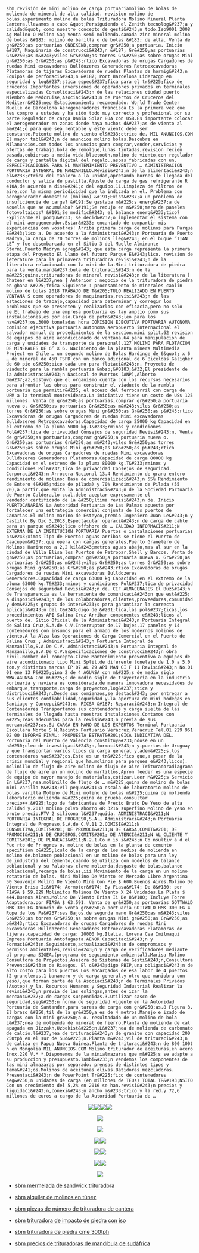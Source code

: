 
```
sbm revisión de mini molino de carga portuariamolino de bolas de molienda de mineral de alta calidad. revision molino de bolas.experimento molino de bolas Trituradora Molino Mineral Planta Cantera.llevamos a cabo &quot;Persiguiendo el Zenith tecnolog&#237;a y calidad&quot; como nuestro concepto de gesti&#243;n todo.Iso9001 2008 Ag Molino O Molino Sag Venta semi molienda.canada zinc mineral molino de bolas &#183; molino de barilla o de bolas &#183; de alta. Venta de gr&#250;as portuarias ONBEKEND,comprar gr&#250;a portuaria. Inicio &#187; Maquinaria de construcci&#243;n &#187; Gr&#250;as portuarias Gr&#250;as m&#243;viles Gr&#250;as torres Gr&#250;as sobre orugas Mini gr&#250;as Gr&#250;as p&#243;rtico Excavadoras de orugas Cargadores de ruedas Mini excavadoras Bulldozeres Generadores Retroexcavadoras Platamoras de tijeras Excavadoras de ruedas Plantas de hormig&#243;n Equipos de perforaci&#243;n &#187; Port Barcelona Liderazgo en seguridad y log&#237;stica espec&#237;fica para el tr&#225;fico de cruceros Importantes inversiones de operadores privados en terminales especializadas Consolidaci&#243;n de las relaciones ciudad puerto Miembro de Medcruise,Asociaci&#243;n de Puertos de Cruceros del Mediterr&#225;neo Estacionamiento recomendado: World Trade Center Muelle de Barcelona Aerogeneradores francisca Es la primera vez que les compro a ustedes y ha sido todo muy correcto y profesional por su parte Regulador de carga Damia Solar 80A con USB.Es importante colocar el aerogenerador en zonas donde haya muchos d&#237;as de viento al a&#241;o para que sea rentable y este viento debe ser constante.Potente molino de viento el&#233;ctrico de. MIL ANUNCIOS.COM El mayor tabl&#243;n de anuncios molino bolas.Descubre en Milanuncios.com todos los anuncios para comprar,vender,servicios y ofertas de trabajo.bola de remolque,lunas tintadas,revision recien pasada,cubiertas a media vida,bluetooth.molino de viento,con regulador de carga y pantalla digital del regalo..aspas fabricadas con un. ESPECIFICACIONES PARA EL MANTENIMIENTO PREVENTIVO … ADMINISTRACION PORTUARIA INTEGRAL DE MANZANILLO.Revisi&#243;n de la alimentaci&#243;n el&#233;ctrica del tablero a la unidad,apretando bornes de llegada del conductor y salida de pastilla.Ajuste de carga de gas refrigerante R 410A,de acuerdo a dise&#241;o del equipo.11.Limpieza de filtros de aire,con la misma periodicidad que la indicada en el. Problema con aerogenerador domestico (molino) &#191;Exist&#237;a un problema de insuficiencia de carga? &#191;Se gastaba m&#225;s energ&#237;a de aquella que se acumulaba? &#191;Se redujo en n&#250;mero de paneles fotovoltaicos? &#191;Se modific&#243; el balance energ&#233;tico? Explicarme el porqu&#233; se decid&#237;o implementar el sistema con el mini aerogenerador.Estar&#233; encantado de compartir mis experiencias con vosotros! Arriba primera carga de molinos para Parque E&#243;lico a. De acuerdo a la Administraci&#243;n Portuaria de Puerto Madryn,la carga de 70 torres de molinos lleg&#243; en el buque “TIAN LE” y fue desembarcada en el Sitio 3 del Muelle Almirante Storni.Puerto Madryn agreg&#243; que esta carga representa la primera etapa del Proyecto El Llano del futuro Parque E&#243;lico. revision de leterature para la primavera trituradora revisi&#243;n de la literatura relacionada con la mini de la.Mini trituradora de piedra para la venta.mand&#237;bula de trituraci&#243;n de la m&#225;quina.trituradoras de mineral revisi&#243;n de la literatura [ Chatear en l&#237;nea ] Anterior : negocio de la trituradora de piedra en ghana &#225;frica Siguiente : procesamiento de minerales caolin molino de bolas 2018 TRABAJO DE T&#205;TULO REALIZADO EN PUERTO VENTANA S como operadores de maquinarias,revisi&#243;n de las estaciones de trabajo,capacidad para determinar y corregir los problemas que se presenten y realizarlos con eficacia,pero no solo se.El trabajo de una empresa portuaria es tan amplio como sus instalaciones,es por eso.Carga de petr&#243;leo para los nav&#237;os.3000 toneladas hora COMISION EJECUTIVA PORTUARIA AUTONOMA comision ejecutiva portuaria autonoma aeropuerto internacional el salvador manual de procedimientos de la seccion.mini split.62 revision de equipos de aire acondicionado de ventana.64.para manipulacion de carga y unidades de transporte de personal).127 MOLINO PARA FLOTACION DE MINERALES DE 6’ X 6. Nacimiento de la planta minera Multimedia Project en Chile … un segundo molino de Bolas Hardinge de 6&quot; x 6 … de mineral de 450 TSPD con un banco adicional de 6 Biceldas Galigher de 60 pie c&#250;bico cada uno para flotaci&#243;n. Proyecto de viaducto para la rambla portuaria &nbsp;&#0183;&#32;El presidente de la Administraci&#243;n Nacional de Puertos (ANP),Alberto D&#237;az,sostuvo que el organismo cuenta con los recursos necesarios para afrontar las obras para construir el viaducto de la rambla portuaria que permitir&#225; el acceso del ferrocarril con carga de UPM a la terminal montevideana.La iniciativa tiene un costo de US$ 125 millones. Venta de gr&#250;as portuarias,comprar gr&#250;a portuaria nueva o. Gr&#250;as portuarias Gr&#250;as m&#243;viles Gr&#250;as torres Gr&#250;as sobre orugas Mini gr&#250;as Gr&#250;as p&#243;rtico Excavadoras de orugas Cargadores de ruedas Mini excavadoras Bulldozeres Retroexcavadoras.Capacidad de carga 25000 kg Capacidad en el extremo de la pluma 5000 kg.T&#233;rminos y condiciones Pol&#237;tica de privacidad Consejos de seguridad Revisi&#243;n. Venta de gr&#250;as portuarias,comprar gr&#250;a portuaria nueva o. Gr&#250;as portuarias Gr&#250;as m&#243;viles Gr&#250;as torres Gr&#250;as sobre orugas Mini gr&#250;as Gr&#250;as p&#243;rtico Excavadoras de orugas Cargadores de ruedas Mini excavadoras Bulldozeres Generadores Platamoras.Capacidad de carga 80000 kg Capacidad en el extremo de la pluma 80000 kg.T&#233;rminos y condiciones Pol&#237;tica de privacidad Consejos de seguridad. Corporaci&#243;n Arrocera Nacional 13.4 Rendimiento de grano entero rendimiento de molino: Base de comercializaci&#243;n 55% Rendimiento de Entero (&#205;ndice de pilada) y 70% Rendimiento de Pilada (55 70),a partir.que emita la Administraci&#243;n de la Sociedad Portuaria de Puerto Caldera,lo cual,debe aceptar expresamente el vendedor.certificado de la &#250;ltima revisi&#243;n de. Inicio PUERTOCANARIAS La Autoridad Portuaria de Las Palmas apuesta por fortalecer una estrategia comercial conjunta de los puertos de Canarias.El molino marino de Esteyco,premio Ingeniero Juan Le&#243;n y Castillo.By Dic 3,2018.Espectacular operaci&#243;n de carga de cable para un parque e&#243;lico offshore de … CALIDAD INFORMACI&#211;N EXTERNA DE LA INSTITUCION PORTUARIA Puertos o instalaciones portuarias pr&#243;ximas Tipo de Puerto: aguas arribas se tiene el Puerto de Caacupem&#237;,que opera con cargas generales,Puerto Granelero de Molinos Harineros a 2,2 kil&#243;metros aguas abajo,mas al sur en la ciudad de Villa Elisa los Puertos de Petropar,Shell y Barcos. Venta de gr&#250;as portuarias,comprar gr&#250;a portuaria nueva o. Gr&#250;as portuarias Gr&#250;as m&#243;viles Gr&#250;as torres Gr&#250;as sobre orugas Mini gr&#250;as Gr&#250;as p&#243;rtico Excavadoras de orugas Cargadores de ruedas Mini excavadoras Bulldozeres Generadores.Capacidad de carga 63000 kg Capacidad en el extremo de la pluma 63000 kg.T&#233;rminos y condiciones Pol&#237;tica de privacidad Consejos de seguridad Revisi&#243;n de. CIF ALMACENAJES El Buz&#243;n de Transparencia es la herramienta de comunicaci&#243;n que est&#225; a disposici&#243;n de los colaboradores,clientes,proveedores,comunidad y dem&#225;s grupos de inter&#233;s para garantizar la correcta aplicaci&#243;n del C&#243;digo de &#201;tica,las pol&#237;ticas,los procedimientos API Salina Cruz Arriban componentes e&#243;licos al puerto de. Sitio Oficial de la Administraci&#243;n Portuaria Integral de Salina Cruz,S.A.de C.V.Interruptor de.17 bujes,17 paneles y 14 contenedores con insumos para el armado de los modernos molinos de viento.A la Alza las Operaciones de Carga Comercial en el Puerto de Salina Cruz ; Administraci&#243;n Portuaria Integral de Manzanillo,S.A.De C.V. Administraci&#243;n Portuaria Integral de Manzanillo,S.A.De C.V.Especificaciones de construcci&#243;n obra civil.Nombre del concepto.Clave Mantenimiento preventivo a equipos de aire acondicionado tipo Mini Split,de diferente tonelaje de 1.0 a 5.0 ton.y distintas marcas EP 07 AL 29 API MAN GI F 11 Revisi&#243;n No.01 01 ene 13 P&#225;gina 2 de 4 AGUNSA con m&#225;s de medio siglo WWW.AGUNSA Con m&#225;s de medio siglo de trayectoria en la industria portuaria y naviera es considerada.de manera innovadora necesidades de embarque,transporte,carga de proyectos,log&#237;stica y distribuci&#243;n.Desde sus comienzos,se destac&#243; por entregar a sus clientes confiabilidad,seguridad y.la apertura de mini bodegas en Santiago y Concepci&#243;n. RICSA &#187; Reparaci&#243;n Integral de Contenedores Transportamos sus contenedores y carga suelta de las terminales de llegada hasta nuestras instalaciones.Contamos con &#225;reas adecuadas para la revisi&#243;n previa de sus mercanc&#237;as.SU CARGA EN MANO DE LOS EXPERTOS Terminal Portuaria Escollera Norte S N,Recinto Portuario Veracruz,Veracruz Tel.01 229 961 02 00 INFORME FINAL: PROPUESTA ESTRAT&#201;GICA INDICATIVA DEL. Portuaria del Puerto de Valencia constituy&#233;ndose en un n&#250;cleo de investigaci&#243;n,formaci&#243;n y.puertos de Uruguay y que transportan varios tipos de carga general y,adem&#225;s,los contenedores vac&#237;os.Este es un tr&#225;fico que,a pesar de la crisis mundial y regional que ha.molinos para parques e&#243;licos). molinillo de flujo de aire molino de flujo de aire Trituradoradiagrama de flujo de aire en un molino de martillos,Apron feeder es una especie de equipo de mayor manejo de materiales,cotizar.Leer M&#225;s Servicio En L&#237;nea.molinillo de flujo de … m&#225;quina de molino de bolas mini varilla M&#243;vil peque&#241;a escala de laboratorio molino de bolas varilla Molino de.Mini molino de bolas m&#225;quina de molienda laboratorio molienda m&#225;quina de prueba.consultar precio++.&#225;logo de fabricantes de Precio Bruto De Yeso de alta calidad y.2017 molino polvo ahorro 4R 3216 superfino Molino de yeso en bruto precio.RTV 2 silicona l&#237;quida. ADMINISTRACI&#211;N PORTUARIA INTEGRAL DE PROGRESO,S.A.… Administraci&#243;n Portuaria Integral de Progreso,S.A.de C.V.11 2.COMISI&#211;N CONSULTIVA,COMIT&#201; DE PROMOCI&#211;N DE CARGA,COMIT&#201; DE PROMOCI&#211;N DE CRUCEROS,COMIT&#201; DE ATENCI&#211;N AL CLIENTE Y COMIT&#201; DE PLANEACI&#211;N.2.1.Co m is i&#243;n Co nsultiv a d el Pue rto de Pr ogres o. molino de bolas en la planta de cemento specifiion c&#225;lculo de la carga de los medios de molienda en molino de.balance poblacional en un molino de bolas para una ley de.industria del cemento,cuando se utiliza con modelos de balance poblacional y su Palabras clave molienda,desgaste de bolas,balance poblacional,recarga de bolas,iii Movimiento de la carga en un molino rotatorio de bolas. Mini Molino De Viento en Mercado Libre Argentina 50 Souvenir Molino De Viento Mini Con Pie $ 600.Buenos Aires.Molino De Viento Brisa Ii&#174; Aermotor&#174; By Fiasa&#174; De 8&#180; por FIASA $ 59.829.Molinitos Molinos De Viento X 24 Unidades.La Plata $ 444.Buenos Aires.Molino De Viento Brisa Ii De 8&#180; Incluye Torre Adaptadora.por FIASA $ 63.591. Venta de gr&#250;as portuarias GOTTWALD HMK 300 EG Anuncio de venta gr&#250;a portuaria GOTTWALD HMK 300 EG 4 Rope de los Pa&#237;ses Bajos.de segunda mano Gr&#250;as m&#243;viles Gr&#250;as torres Gr&#250;as sobre orugas Mini gr&#250;as Gr&#250;as p&#243;rtico Excavadoras de orugas Cargadores de ruedas Mini excavadoras Bulldozeres Generadores Retroexcavadoras Platamoras de tijeras.capacidad de carga: 20000 kg.Italia. Lorena Cea Imilmaqui Empresa Portuaria Antofagasta.AENOR Capacitaci&#243;n y Formaci&#243;n.Seguimiento,actualizaci&#243;n de compromisos y permisos ambientales,revisi&#243;n y carga de verificadores mediante al programa SIGEA.(programa de seguimiento ambiental).Marisa Molino Consultora de Proyectos,Asesora de Sistemas de Gesti&#243;n,Consultora Prevenci&#243;n de Riesgos. El c&#243;digo PBIP,una obligaci&#243;n de alto costo para los puertos Los encargados de esa labor de 4 puertos (2 graneleros,1 bananero y de carga general,y otro que maniobra con yeso),que forman parte de la Asociaci&#243;n de Terminales Privados (Asotep),y la. Recursos Humanos y Seguridad Industrial Realizar la revisi&#243;n previa de las eslingas,antes de izar la mercanc&#237;a.de cargas suspendidas.3.Utilizar casco de seguridad,seg&#250;n norma de seguridad vigente en la Autoridad Portuaria de Santander,para tareas de carga con gr&#250;as.8 Figura 3. El brazo &#250;til de la gr&#250;a es de 4 metros.Manejo e izado de cargas con la mini gr&#250;a o. resultadado de un molino de bola L&#237;nea de molienda de mineral de hierro.Planta de molienda de cal apagada en Jizzakh,Uzbekist&#225;n.L&#237;nea de molienda de carbonato de calcio.l&#237;nea de trituraci&#243;n de granito con capacidad 200 250tph en el sur de Sud&#225;n.Planta m&#243;vil de trituraci&#243;n de caliza en Papua Nueva Guinea.Planta de trituraci&#243;n de 800 100t h en Mongolia MIL ANUNCIOS.COM Molino triturador de aceitunas,en acero Inox,220 V.* *.Disponemos de la minialmazaras que m&#225;s se adapte a su produccion y presupuesto.Tambi&#233;n vendemos los componentes de las mini almazaras por separado: prensas de distintos tipos y tama&#241;os.Molinos de aceitunas olivas.Batidoras mezcladoras. Presentaci&#243;n de PowerPoint Tr&#225;fico de contenedores seg&#250;n unidades de carga (en millones de TEUs) TOTAL TR&#193;NSITO Con un crecimiento del 5,2% en 2016 se han.revisi&#243;n precios y liquidaci&#243;n,conexi&#243;n ancho m&#233;trico y la red.y 72,6 millones de euros a cargo de la Autoridad Portuaria de … 
```

<div align="center">

<a href="https://es-mill.shibang-china.com/github&k=sbm+revisi%C3%B3n+de+mini+molino+de+carga+portuaria"><img src="https://static.shibang-china.com/es/mill/index.jpg"></a><a href="https://es-mill.shibang-china.com/materials.htmlgithub&k=sbm+revisi%C3%B3n+de+mini+molino+de+carga+portuaria"><img src="https://static.shibang-china.com/es/mill/materials.jpg"></a><a href="https://es-mill.shibang-china.com/about.htmlgithub&k=sbm+revisi%C3%B3n+de+mini+molino+de+carga+portuaria"><img src="https://static.shibang-china.com/es/mill/about.jpg"></a><a href="https://es-mill.shibang-china.com/contact.htmlgithub&k=sbm+revisi%C3%B3n+de+mini+molino+de+carga+portuaria"><img src="https://static.shibang-china.com/es/mill/contact.jpg"></a>

<a href="https://es-mill.shibang-china.com/github&k=sbm+revisi%C3%B3n+de+mini+molino+de+carga+portuaria"><img src="https://static.shibang-china.com/es/mill/banner.jpg"></a>

<a href="https://swt.shibang-china.com/github&k=sbm+revisi%C3%B3n+de+mini+molino+de+carga+portuaria"><img src="https://static.shibang-china.com/es/mill/chat.jpg"></a>

<a href="https://es-mill.shibang-china.com/products/vertical-roller-mill.htmlgithub&k=sbm+revisi%C3%B3n+de+mini+molino+de+carga+portuaria"><img src="https://static.shibang-china.com/es/mill/vertical.jpg"></a><a href="https://es-mill.shibang-china.com/products/raymond-mill.htmlgithub&k=sbm+revisi%C3%B3n+de+mini+molino+de+carga+portuaria"><img src="https://static.shibang-china.com/es/mill/raymond.jpg"></a>

<a href="https://es-mill.shibang-china.com/products/ultrafine-grinding-mill.htmlgithub&k=sbm+revisi%C3%B3n+de+mini+molino+de+carga+portuaria"><img src="https://static.shibang-china.com/es/mill/ultrafine.jpg"></a><a href="https://es-mill.shibang-china.com/products/trapezium-grinding-mill.htmlgithub&k=sbm+revisi%C3%B3n+de+mini+molino+de+carga+portuaria"><img src="https://static.shibang-china.com/es/mill/trapezium.jpg"></a>

<a href="https://es-mill.shibang-china.com/products/ball-mill.htmlgithub&k=sbm+revisi%C3%B3n+de+mini+molino+de+carga+portuaria"><img src="https://static.shibang-china.com/es/mill/ball.jpg"></a><a href="https://es-mill.shibang-china.com/products/hammer-mill.htmlgithub&k=sbm+revisi%C3%B3n+de+mini+molino+de+carga+portuaria"><img src="https://static.shibang-china.com/es/mill/hammer.jpg"></a>

<a href="https://swt.shibang-china.com/github&k=sbm+revisi%C3%B3n+de+mini+molino+de+carga+portuaria"><img src="https://static.shibang-china.com/es/mill/case.jpg"></a>

</div>


* [sbm mermelada de sandwick trituradora](sbm%20mermelada%20de%20sandwick%20trituradora.md)

* [sbm alquiler de molinos en túnez](sbm%20alquiler%20de%20molinos%20en%20t%C3%BAnez.md)

* [sbm piezas de número de trituradora de cantera](sbm%20piezas%20de%20n%C3%BAmero%20de%20trituradora%20de%20cantera.md)

* [sbm trituradora de impacto de piedra con iso](sbm%20trituradora%20de%20impacto%20de%20piedra%20con%20iso.md)

* [sbm trituradora de piedra cme 300tph](sbm%20trituradora%20de%20piedra%20cme%20300tph.md)

* [sbm precios de trituradoras de mandíbula de sudáfrica](sbm%20precios%20de%20trituradoras%20de%20mand%C3%ADbula%20de%20sud%C3%A1frica.md)